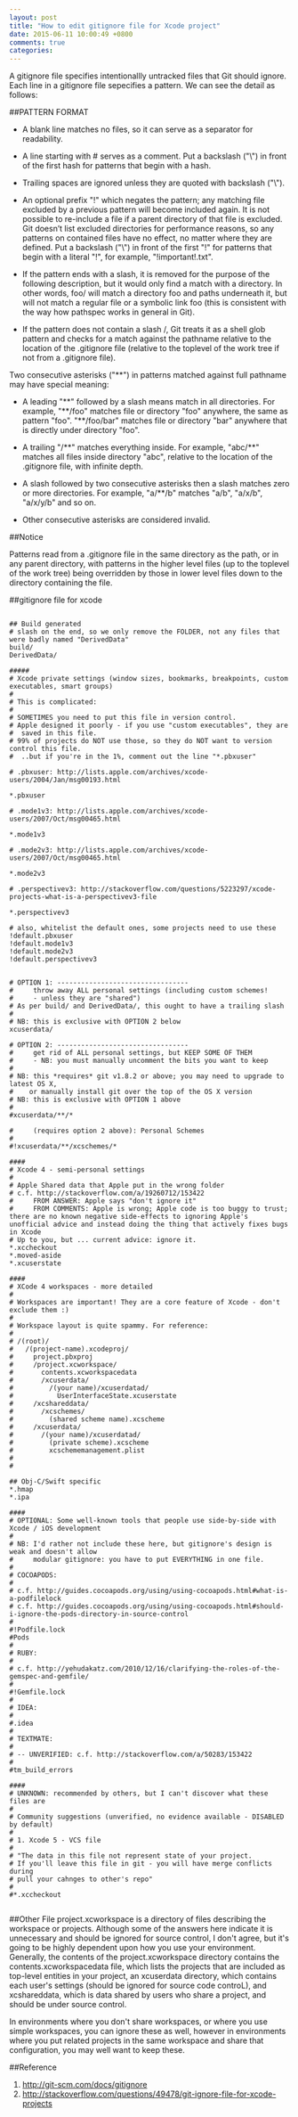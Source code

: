 ```yaml
---
layout: post
title: "How to edit gitignore file for Xcode project"
date: 2015-06-11 10:00:49 +0800
comments: true
categories: 
---
```


A gitignore file specifies intentionallly untracked files that Git should ignore. Each line in a gitignore file sepecifies a pattern. We can see the detail as follows:    
<!--more-->  


##PATTERN FORMAT
* A blank line matches no files, so it can serve as a separator for readability.  

* A line starting with # serves as a comment. Put a backslash ("\\") in front of the first hash for patterns that begin with a hash.  

* Trailing spaces are ignored unless they are quoted with backslash ("\\").  

* An optional prefix "!" which negates the pattern; any matching file excluded by a previous pattern will become included again. It is not possible to re-include a file if a parent directory of that file is excluded. Git doesn’t list excluded directories for performance reasons, so any patterns on contained files have no effect, no matter where they are defined. Put a backslash ("\\") in front of the first "!" for patterns that begin with a literal "!", for example, "\!important!.txt".  

* If the pattern ends with a slash, it is removed for the purpose of the following description, but it would only find a match with a directory. In other words, foo/ will match a directory foo and paths underneath it, but will not match a regular file or a symbolic link foo (this is consistent with the way how pathspec works in general in Git).      

* If the pattern does not contain a slash /, Git treats it as a shell glob pattern and checks for a match against the pathname relative to the location of the .gitignore file (relative to the toplevel of the work tree if not from a .gitignore file).  

Two consecutive asterisks ("**") in patterns matched against full pathname may have special meaning:  

* A leading "\*\*" followed by a slash means match in all directories. For example, "\*\*/foo" matches file or directory "foo" anywhere, the same as pattern "foo". "\*\*/foo/bar" matches file or directory "bar" anywhere that is directly under directory "foo".  

* A trailing "/\*\*" matches everything inside. For example, "abc/\*\*" matches all files inside directory "abc", relative to the location of the .gitignore file, with infinite depth.  

* A slash followed by two consecutive asterisks then a slash matches zero or more directories. For example, "a/\*\*/b" matches "a/b", "a/x/b", "a/x/y/b" and so on.  

* Other consecutive asterisks are considered invalid.
  
##Notice  

Patterns read from a .gitignore file in the same directory as the path, or in any parent directory, with patterns in the higher level files (up to the toplevel of the work tree) being overridden by those in lower level files down to the directory containing the file.   

##gitignore file for xcode
```  

## Build generated
# slash on the end, so we only remove the FOLDER, not any files that were badly named "DerivedData"
build/
DerivedData/

#####
# Xcode private settings (window sizes, bookmarks, breakpoints, custom executables, smart groups)
#
# This is complicated:
#
# SOMETIMES you need to put this file in version control.
# Apple designed it poorly - if you use "custom executables", they are
#  saved in this file.
# 99% of projects do NOT use those, so they do NOT want to version control this file.
#  ..but if you're in the 1%, comment out the line "*.pbxuser"

# .pbxuser: http://lists.apple.com/archives/xcode-users/2004/Jan/msg00193.html

*.pbxuser

# .mode1v3: http://lists.apple.com/archives/xcode-users/2007/Oct/msg00465.html

*.mode1v3

# .mode2v3: http://lists.apple.com/archives/xcode-users/2007/Oct/msg00465.html

*.mode2v3

# .perspectivev3: http://stackoverflow.com/questions/5223297/xcode-projects-what-is-a-perspectivev3-file

*.perspectivev3

# also, whitelist the default ones, some projects need to use these
!default.pbxuser
!default.mode1v3
!default.mode2v3
!default.perspectivev3


# OPTION 1: ---------------------------------
#     throw away ALL personal settings (including custom schemes!
#     - unless they are "shared")
# As per build/ and DerivedData/, this ought to have a trailing slash
#
# NB: this is exclusive with OPTION 2 below
xcuserdata/

# OPTION 2: ---------------------------------
#     get rid of ALL personal settings, but KEEP SOME OF THEM
#     - NB: you must manually uncomment the bits you want to keep
#
# NB: this *requires* git v1.8.2 or above; you may need to upgrade to latest OS X,
#    or manually install git over the top of the OS X version
# NB: this is exclusive with OPTION 1 above
#
#xcuserdata/**/*

#     (requires option 2 above): Personal Schemes
#
#!xcuserdata/**/xcschemes/*

####
# Xcode 4 - semi-personal settings
#
# Apple Shared data that Apple put in the wrong folder
# c.f. http://stackoverflow.com/a/19260712/153422
#     FROM ANSWER: Apple says "don't ignore it"
#     FROM COMMENTS: Apple is wrong; Apple code is too buggy to trust; there are no known negative side-effects to ignoring Apple's unofficial advice and instead doing the thing that actively fixes bugs in Xcode
# Up to you, but ... current advice: ignore it.
*.xccheckout
*.moved-aside
*.xcuserstate

####
# XCode 4 workspaces - more detailed
#
# Workspaces are important! They are a core feature of Xcode - don't exclude them :)
#
# Workspace layout is quite spammy. For reference:
#
# /(root)/
#   /(project-name).xcodeproj/
#     project.pbxproj
#     /project.xcworkspace/
#       contents.xcworkspacedata
#       /xcuserdata/
#         /(your name)/xcuserdatad/
#           UserInterfaceState.xcuserstate
#     /xcshareddata/
#       /xcschemes/
#         (shared scheme name).xcscheme
#     /xcuserdata/
#       /(your name)/xcuserdatad/
#         (private scheme).xcscheme
#         xcschememanagement.plist
#
#

## Obj-C/Swift specific
*.hmap
*.ipa

####
# OPTIONAL: Some well-known tools that people use side-by-side with Xcode / iOS development
#
# NB: I'd rather not include these here, but gitignore's design is weak and doesn't allow
#     modular gitignore: you have to put EVERYTHING in one file.
#
# COCOAPODS:
#
# c.f. http://guides.cocoapods.org/using/using-cocoapods.html#what-is-a-podfilelock
# c.f. http://guides.cocoapods.org/using/using-cocoapods.html#should-i-ignore-the-pods-directory-in-source-control
#
#!Podfile.lock
#Pods
#
# RUBY:
#
# c.f. http://yehudakatz.com/2010/12/16/clarifying-the-roles-of-the-gemspec-and-gemfile/
#
#!Gemfile.lock
#
# IDEA:
#
#.idea
#
# TEXTMATE:
#
# -- UNVERIFIED: c.f. http://stackoverflow.com/a/50283/153422
#
#tm_build_errors

####
# UNKNOWN: recommended by others, but I can't discover what these files are
#
# Community suggestions (unverified, no evidence available - DISABLED by default)
#
# 1. Xcode 5 - VCS file
#
# "The data in this file not represent state of your project.
# If you'll leave this file in git - you will have merge conflicts during 
# pull your cahnges to other's repo"
#
#*.xccheckout


```
##Other File
project.xcworkspace is a directory of files describing the workspace or projects. Although some of the answers here indicate it is unnecessary and should be ignored for source control, I don't agree, but it's going to be highly dependent upon how you use your environment. Generally, the contents of the project.xcworkspace directory contains the contents.xcworkspacedata file, which lists the projects that are included as top-level entities in your project, an xcuserdata directory, which contains each user's settings (should be ignored for source code controL), and xcshareddata, which is data shared by users who share a project, and should be under source control.

In environments where you don't share workspaces, or where you use simple workspaces, you can ignore these as well, however in environments where you put related projects in the same workspace and share that configuration, you may well want to keep these.


##Reference  

1. http://git-scm.com/docs/gitignore   
2. http://stackoverflow.com/questions/49478/git-ignore-file-for-xcode-projects  

